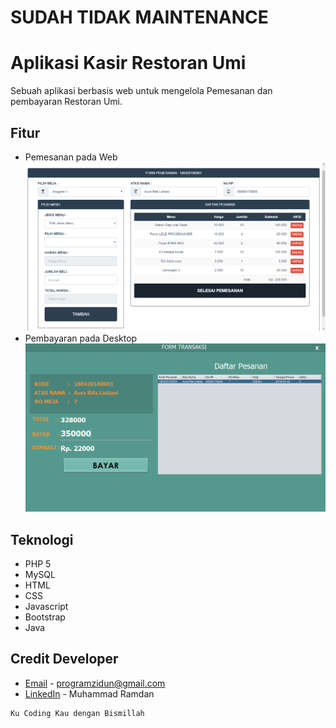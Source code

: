 # SUDAH TIDAK MAINTENANCE

# Aplikasi Kasir Restoran Umi
Sebuah aplikasi berbasis web untuk mengelola Pemesanan dan pembayaran Restoran Umi.

## Fitur
* Pemesanan pada Web
![Foto Pemesanan](ss_program/pemesanan.png "Form Pemesanan pada Web")
* Pembayaran pada Desktop
![Foto Pembayaran](ss_program/pembayaran.png "Pembayaran pada Desktop")

## Teknologi
* PHP 5
* MySQL
* HTML
* CSS
* Javascript
* Bootstrap 
* Java

## Credit Developer
* [Email](mailto:programzidun@gmail.com) - programzidun@gmail.com
* [LinkedIn](https://www.linkedin.com/in/ramdanzidun/) - Muhammad Ramdan


```
Ku Coding Kau dengan Bismillah
```


